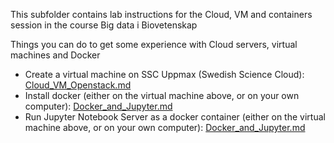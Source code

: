 This subfolder contains lab instructions for the Cloud, VM and containers session in the course Big data i Biovetenskap 

Things you can do to get some experience with Cloud servers, virtual machines and Docker

- Create a virtual machine on SSC Uppmax (Swedish Science Cloud): [Cloud_VM_Openstack.md](Cloud_VM_Openstack.md)
- Install docker (either on the virtual machine above, or on your own computer): [Docker_and_Jupyter.md](Docker_and_Jupyter.md)
- Run Jupyter Notebook Server as a docker container (either on the virtual machine above, or on your own computer): [Docker_and_Jupyter.md](Docker_and_Jupyter.md)

